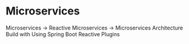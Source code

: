 # Microservices
Microservices -> Reactive Microservices -> Microservices Architecture Build with Using Spring Boot Reactive Plugins

